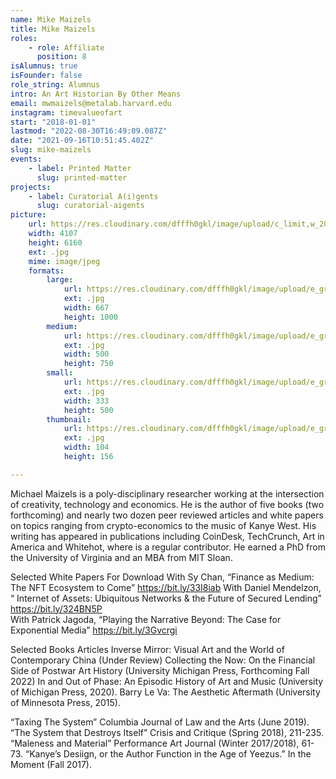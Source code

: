 ```yaml
---
name: Mike Maizels
title: Mike Maizels
roles:
    - role: Affiliate
      position: 8
isAlumnus: true
isFounder: false
role_string: Alumnus
intro: An Art Historian By Other Means
email: mwmaizels@metalab.harvard.edu
instagram: timevalueofart
start: "2018-01-01"
lastmod: "2022-08-30T16:49:09.087Z"
date: "2021-09-16T10:51:45.402Z"
slug: mike-maizels
events:
    - label: Printed Matter
      slug: printed-matter
projects:
    - label: Curatorial A(i)gents
      slug: curatorial-aigents
picture:
    url: https://res.cloudinary.com/dfffh0gkl/image/upload/c_limit,w_2000,h_2000/e_grayscale/v1629122136/mike_f8b77d28f5.jpg
    width: 4107
    height: 6160
    ext: .jpg
    mime: image/jpeg
    formats:
        large:
            url: https://res.cloudinary.com/dfffh0gkl/image/upload/e_grayscale/v1629122138/large_mike_f8b77d28f5.jpg
            ext: .jpg
            width: 667
            height: 1000
        medium:
            url: https://res.cloudinary.com/dfffh0gkl/image/upload/e_grayscale/v1629122138/medium_mike_f8b77d28f5.jpg
            ext: .jpg
            width: 500
            height: 750
        small:
            url: https://res.cloudinary.com/dfffh0gkl/image/upload/e_grayscale/v1629122138/small_mike_f8b77d28f5.jpg
            ext: .jpg
            width: 333
            height: 500
        thumbnail:
            url: https://res.cloudinary.com/dfffh0gkl/image/upload/e_grayscale/v1629122137/thumbnail_mike_f8b77d28f5.jpg
            ext: .jpg
            width: 104
            height: 156

---
```

Michael Maizels is a poly-disciplinary researcher working at the intersection of creativity, technology and economics. He is the author of five books (two forthcoming) and nearly two dozen peer reviewed articles and white papers on topics ranging from crypto-economics to the music of Kanye West.   His writing has appeared in publications including CoinDesk, TechCrunch, Art in America and Whitehot, where is a regular contributor. He earned a PhD from the University of Virginia and an MBA from MIT Sloan.

Selected White Papers For Download
With Sy Chan, “Finance as Medium: The NFT Ecosystem to Come” https://bit.ly/33I8iab
With Daniel Mendelzon, “ Internet of Assets: Ubiquitous Networks & the Future of Secured Lending” https://bit.ly/324BN5P  
With Patrick Jagoda, “Playing the Narrative Beyond: The Case for Exponential Media”  https://bit.ly/3Gvcrgi 

Selected Books Articles
Inverse Mirror: Visual Art and the World of Contemporary China  (Under Review)
Collecting the Now: On the Financial Side of Postwar Art History  (University Michigan Press, Forthcoming Fall 2022)
In and Out of Phase: An Episodic History of Art and Music (University of Michigan Press, 2020).
 Barry Le Va: The Aesthetic Aftermath (University of Minnesota Press, 2015).

 “Taxing The System” Columbia Journal of Law and the Arts (June 2019).
 “The System that Destroys Itself” Crisis and Critique (Spring 2018), 211-235. 
“Maleness and Material” Performance Art Journal (Winter 2017/2018), 61-73. 
 “Kanye’s Desiign, or the Author Function in the Age of Yeezus.” In the Moment (Fall 2017).  



